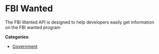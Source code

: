 # FBI Wanted


The FBI Wanted API is designed to help developers easily get information on the FBI wanted program



**Categories**:
- [Government](https://github.com/apis-list/apis-list#government)




